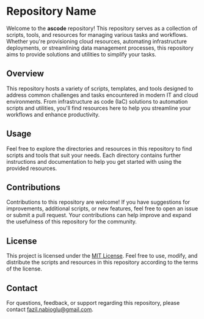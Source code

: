 # Repository Name

Welcome to the **ascode** repository! This repository serves as a collection of scripts, tools, and resources for managing various tasks and workflows. Whether you're provisioning cloud resources, automating infrastructure deployments, or streamlining data management processes, this repository aims to provide solutions and utilities to simplify your tasks.

## Overview

This repository hosts a variety of scripts, templates, and tools designed to address common challenges and tasks encountered in modern IT and cloud environments. From infrastructure as code (IaC) solutions to automation scripts and utilities, you'll find resources here to help you streamline your workflows and enhance productivity.

## Usage

Feel free to explore the directories and resources in this repository to find scripts and tools that suit your needs. Each directory contains further instructions and documentation to help you get started with using the provided resources.

## Contributions

Contributions to this repository are welcome! If you have suggestions for improvements, additional scripts, or new features, feel free to open an issue or submit a pull request. Your contributions can help improve and expand the usefulness of this repository for the community.

## License

This project is licensed under the [MIT License](LICENSE). Feel free to use, modify, and distribute the scripts and resources in this repository according to the terms of the license.

## Contact

For questions, feedback, or support regarding this repository, please contact fazil.nabioglu@gmail.com.
